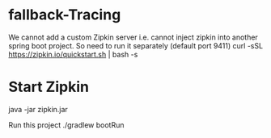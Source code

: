 # fallback-Tracing
We cannot add a custom Zipkin server i.e. cannot inject zipkin into another spring boot project. So need to run it separately (default port 9411)
curl -sSL https://zipkin.io/quickstart.sh | bash -s
# Start Zipkin
java -jar zipkin.jar

Run this project 
./gradlew bootRun
